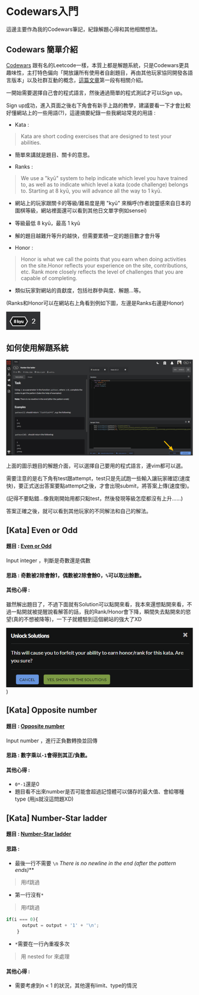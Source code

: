 # Codewars入門
這邊主要作為我的Codewars筆記，紀錄解題心得和其他相關想法。

## Codewars 簡單介紹
[Codewars](https://www.codewars.com/) 跟有名的Leetcode一樣，本質上都是解題系統，只是Codewars更具趣味性，主打特色偏向「開放讓所有使用者自創題目，再由其他玩家協同開發各語言版本」以及社群互動的概念，[這篇文章](https://medium.com/schaoss-blog/%E5%B7%A5%E7%A8%8B%E5%B8%AB%E5%80%91%E5%88%B7%E9%A1%8C%E5%88%B7%E8%B5%B7%E4%BE%86-codewars-%E5%88%B7%E9%A1%8C%E5%BF%83%E5%BE%97%E5%88%86%E4%BA%AB-13a89e8e7736)第一段有相關介紹。

一開始需要選擇自己會的程式語言，然後通過簡單的程式測試才可以Sign up。


Sign up成功，進入頁面之後右下角會有新手上路的教學，建議要看一下才會比較好懂網站上的一些用語(?)，這邊摘要紀錄一些我網站常見的用語 :

* Kata :
> Kata are short coding exercises that are designed to test your abilities.
 * 簡單來講就是題目、關卡的意思。

* Ranks :
>We use a "kyū" system to help indicate which level you have trained to, as well as to indicate which level a kata (code challenge) belongs to. Starting at 8 kyū, you will advance all the way to 1 kyū. 
 * 網站上的玩家跟關卡的等級/難易度是用 "kyū" 來稱呼(作者說靈感來自日本的圍棋等級，網站裡面還可以看到其他日文單字例如sensei)
 * 等級最低 8 kyū，最高 1 kyū
 * 解的題目越難升等升的越快，但需要累積一定的題目數才會升等
 
* Honor :
> Honor is what we call the points that you earn when doing activities on the site.Honor reflects your experience on the site, contributions, etc. Rank more closely reflects the level of challenges that you are capable of completing.
 * 類似玩家對網站的貢獻度，包括社群參與度、解題...等。
 
 (Ranks和Honor可以在網站右上角看到例如下圖，左邊是Ranks右邊是Honor)
 
 ![介紹網站.png](https://github.com/chachachater/chachachater.github.io/blob/master/Codewars/%E4%BB%8B%E7%B4%B9%E7%B6%B2%E7%AB%99.png?raw=true)
 
## 如何使用解題系統

![如何使用解題系統.png](https://github.com/chachachater/chachachater.github.io/blob/master/Codewars/%E5%A6%82%E4%BD%95%E4%BD%BF%E7%94%A8%E8%A7%A3%E9%A1%8C%E7%B3%BB%E7%B5%B1.png?raw=true)

上面的圖示題目的解題介面，可以選擇自己要用的程式語言，連vim都可以選。

需要注意的是右下角有test跟attempt，test只是先試跑一些輸入讓玩家確認(速度快)，要正式送出答案要點attempt之後，才會出現submit，將答案上傳(速度慢)。

(記得不要點錯...像我剛開始用都只點test，然後發現等級怎麼都沒有上升......)

答案正確之後，就可以看到其他玩家的不同解法和自己的解法。


## [Kata] Even or Odd
#### 題目 : [Even or Odd](https://www.codewars.com/kata/53da3dbb4a5168369a0000fe/train/javascript)

Input integer ，判斷是奇數還是偶數
#### 思路 : 奇數被2除會餘1，偶數被2除會餘0，`%`可以取出餘數。
#### 其他心得 :

雖然解出題目了，不過下面就有Solution可以點開來看，我本來還想點開來看，不過一點開就被提醒說看解答的話，我的Rank/Honor會下降，瞬間失去點開來的慾望(真的不想被降等)，一下子就體驗到這個網站的強大了XD

![介紹網站.png](https://github.com/chachachater/chachachater.github.io/blob/master/Codewars/unlockSolution.png?raw=true)
)
 
## [Kata] Opposite number
#### 題目 : [Opposite number](https://www.codewars.com/kata/56dec885c54a926dcd001095/train/javascript)

Input number ，進行正負數轉換並回傳
#### 思路 : 數字乘以`-1`會得到其正/負數。
#### 其他心得 :
* `0*-1`還是0
* 題目看不出來number是否可能會超過記憶體可以儲存的最大值、會給哪種 type (用js就沒這問題XD)

## [Kata] Number-Star ladder
#### 題目 : [Number-Star ladder](https://www.codewars.com/kata/5631213916d70a0979000066/train/javascript)
#### 思路 : 
* 最後一行不需要 `\n` *There is no newline in the end (after the pattern ends)***
> 用if跳過
* 第一行沒有`*`
> 用if跳過
```js
if(i === 0){
      output = output + '1' + '\n';
    }
```
* `*`需要在一行內重複多次
> 用 nested for 來處理

#### 其他心得 :
* 需要考慮到n < 1 的狀況，其他還有limit、type的情況
 
 
 
 
 
 
 
 
 
 
 
 
 
 
